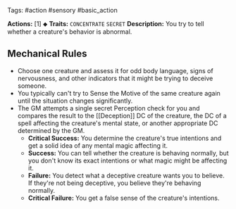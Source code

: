 Tags: #action #sensory #basic_action 

**Actions:** [1] ⬥
**Traits:** `CONCENTRATE` `SECRET`
**Description:** You try to tell whether a creature's behavior is abnormal. 

## Mechanical Rules

- Choose one creature and assess it for odd body language, signs of nervousness, and other indicators that it might be trying to deceive someone.
- You typically can't try to Sense the Motive of the same creature again until the situation changes significantly.  
- The GM attempts a single secret Perception check for you and compares the result to the [[Deception]] DC of the creature, the DC of a spell affecting the creature's mental state, or another appropriate DC determined by the GM.
	- **Critical Success:** You determine the creature's true intentions and get a solid idea of any mental magic affecting it.  
	- **Success:** You can tell whether the creature is behaving normally, but you don't know its exact intentions or what magic might be affecting it.  
	- **Failure:** You detect what a deceptive creature wants you to believe. If they're not being deceptive, you believe they're behaving normally.  
	- **Critical Failure:** You get a false sense of the creature's intentions.